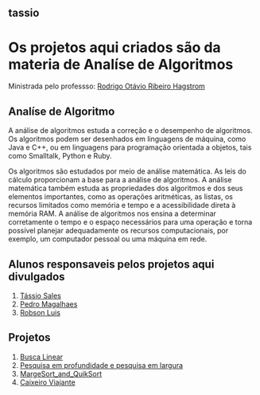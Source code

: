 ## tassio

<h1>Os projetos aqui criados são da materia de Analíse de Algoritmos</h1>

<p>Ministrada pelo professso: <a href = "https://github.com/RodrigoHagstrom">Rodrigo Otávio Ribeiro Hagstrom</a></p>

<h2>Analíse de Algoritmo</h2>

<p>A análise de algoritmos estuda a correção e o desempenho de algoritmos. Os algoritmos podem ser desenhados em linguagens de máquina, como Java e C++, ou em linguagens para programação orientada a objetos, tais como Smalltalk, Python e Ruby.

Os algoritmos são estudados por meio de análise matemática. As leis do cálculo proporcionam a base para a análise de algoritmos. A análise matemática também estuda as propriedades dos algoritmos e dos seus elementos importantes, como as operações aritméticas, as listas, os recursos limitados como memória e tempo e a acessibilidade direta à memória RAM. A análise de algoritmos nos ensina a determinar corretamente o tempo e o espaço necessários para uma operação e torna possível planejar adequadamente os recursos computacionais, por exemplo, um computador pessoal ou uma máquina em rede.</p>

<h2>Alunos responsaveis pelos projetos aqui divulgados</h2>
<ol>
  <li><a href ="https://github.com/TassioSales">Tássio Sales</a></li>
  <li><a href = "https://github.com/pedromag1993">Pedro Magalhaes</a></li>
  <li><a href = "https://github.com/robsonluis1608">Robson Luis</a></li>
</ol>

<h2>Projetos</h2>
<ol>
  <li><a href ="https://github.com/TassioSales/Faculdade/tree/master/Estrutura%20de%20dados/projetos_estruturas/Busca_linear">Busca Linear</a></li>
  <li><a href ="https://github.com/TassioSales/Faculdade/tree/master/Estrutura%20de%20dados/projetos_estruturas/BFS%20e%20DFS">Pesquisa em profundidade e pesquisa em largura</a></li>
  <li><a href ="https://github.com/TassioSales/Faculdade/tree/master/Estrutura%20de%20dados/projetos_estruturas/MargeSort_and_QuikSort">MargeSort_and_QuikSort</a></li>
  <li><a href ="https://github.com/TassioSales/Faculdade/tree/master/Estrutura%20de%20dados/projetos_estruturas/Caixeiro_Viajante">Caixeiro Viajante</a></li>
</ol>
